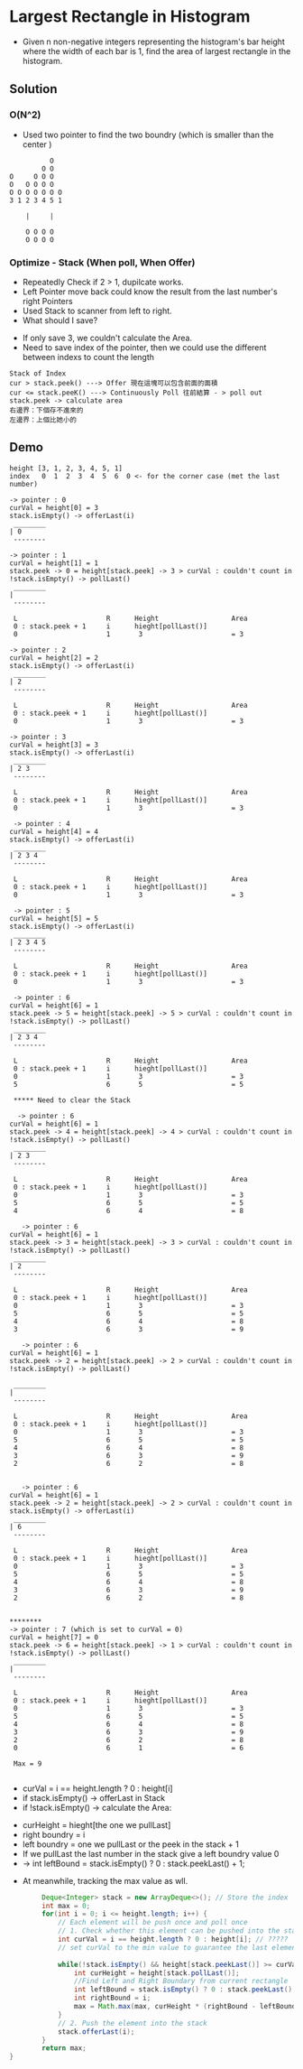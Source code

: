 #  Largest Rectangle in Histogram
- Given n non-negative integers representing the histogram's bar height where the width of each bar is 1, find the area of largest rectangle in the histogram.

## Solution
### O(N^2)
- Used two pointer to find the two boundry (which is smaller than the center )
```
          O
        O O
O     O O O
O   O O O O
O O O O O O O
3 1 2 3 4 5 1
      
    |     | 

    O O O O
    O O O O    
```

### Optimize - Stack (When poll, When Offer)
- Repeatedly Check if 2 > 1, dupilcate works.
- Left Pointer move back could know the result from the last number's right Pointers
- Used Stack to scanner from left to right.
- What should I save?
* If only save 3, we couldn't calculate the Area.
* Need to save index of the pointer, then we could use the different between indexs to count the length
``` 
Stack of Index
cur > stack.peek() ---> Offer 現在這塊可以包含前面的面積
cur <= stack.peeK() ---> Continuously Poll 往前結算 - > poll out stack.peek -> calculate area
右邊界：下個存不進來的
左邊界：上個比她小的
```
## Demo
```
height [3, 1, 2, 3, 4, 5, 1]
index   0  1  2  3  4  5  6  0 <- for the corner case (met the last number)

-> pointer : 0
curVal = height[0] = 3
stack.isEmpty() -> offerLast(i)
 ________
| 0
 --------

-> pointer : 1
curVal = height[1] = 1
stack.peek -> 0 = height[stack.peek] -> 3 > curVal : couldn't count in 
!stack.isEmpty() -> pollLast()
 ________
| 
 --------

 L                      R      Height                  Area
 0 : stack.peek + 1     i      hieght[pollLast()]
 0                      1       3                      = 3

-> pointer : 2
curVal = height[2] = 2
stack.isEmpty() -> offerLast(i)
 ________
| 2
 --------

 L                      R      Height                  Area
 0 : stack.peek + 1     i      hieght[pollLast()]
 0                      1       3                      = 3

-> pointer : 3
curVal = height[3] = 3
stack.isEmpty() -> offerLast(i)
 ________
| 2 3
 --------

 L                      R      Height                  Area
 0 : stack.peek + 1     i      hieght[pollLast()]
 0                      1       3                      = 3

 -> pointer : 4
curVal = height[4] = 4
stack.isEmpty() -> offerLast(i)
 ________
| 2 3 4
 --------

 L                      R      Height                  Area
 0 : stack.peek + 1     i      hieght[pollLast()]
 0                      1       3                      = 3

 -> pointer : 5
curVal = height[5] = 5
stack.isEmpty() -> offerLast(i)
 ________
| 2 3 4 5
 --------

 L                      R      Height                  Area
 0 : stack.peek + 1     i      hieght[pollLast()]
 0                      1       3                      = 3

 -> pointer : 6
curVal = height[6] = 1
stack.peek -> 5 = height[stack.peek] -> 5 > curVal : couldn't count in 
!stack.isEmpty() -> pollLast()
 ________
| 2 3 4 
 --------

 L                      R      Height                  Area
 0 : stack.peek + 1     i      hieght[pollLast()]
 0                      1       3                      = 3
 5                      6       5                      = 5

 ***** Need to clear the Stack

  -> pointer : 6
curVal = height[6] = 1
stack.peek -> 4 = height[stack.peek] -> 4 > curVal : couldn't count in 
!stack.isEmpty() -> pollLast()
 ________
| 2 3 
 --------

 L                      R      Height                  Area
 0 : stack.peek + 1     i      hieght[pollLast()]
 0                      1       3                      = 3
 5                      6       5                      = 5
 4                      6       4                      = 8

   -> pointer : 6
curVal = height[6] = 1
stack.peek -> 3 = height[stack.peek] -> 3 > curVal : couldn't count in 
!stack.isEmpty() -> pollLast()
 ________
| 2  
 --------

 L                      R      Height                  Area
 0 : stack.peek + 1     i      hieght[pollLast()]
 0                      1       3                      = 3
 5                      6       5                      = 5
 4                      6       4                      = 8
 3                      6       3                      = 9

   -> pointer : 6
curVal = height[6] = 1
stack.peek -> 2 = height[stack.peek] -> 2 > curVal : couldn't count in 
!stack.isEmpty() -> pollLast()

 ________
| 
 --------

 L                      R      Height                  Area
 0 : stack.peek + 1     i      hieght[pollLast()]
 0                      1       3                      = 3
 5                      6       5                      = 5
 4                      6       4                      = 8
 3                      6       3                      = 9
 2                      6       2                      = 8


   -> pointer : 6
curVal = height[6] = 1
stack.peek -> 2 = height[stack.peek] -> 2 > curVal : couldn't count in 
stack.isEmpty() -> offerLast(i)
 ________
| 6
 --------

 L                      R      Height                  Area
 0 : stack.peek + 1     i      hieght[pollLast()]
 0                      1       3                      = 3
 5                      6       5                      = 5
 4                      6       4                      = 8
 3                      6       3                      = 9
 2                      6       2                      = 8


********
-> pointer : 7 (which is set to curVal = 0)
curVal = height[7] = 0
stack.peek -> 6 = height[stack.peek] -> 1 > curVal : couldn't count in 
!stack.isEmpty() -> pollLast()
 ________
| 
 --------

 L                      R      Height                  Area
 0 : stack.peek + 1     i      hieght[pollLast()]
 0                      1       3                      = 3
 5                      6       5                      = 5
 4                      6       4                      = 8
 3                      6       3                      = 9
 2                      6       2                      = 8
 0                      6       1                      = 6

 Max = 9


 ```

- curVal = i == height.length ? 0 : height[i]
- if stack.isEmpty() -> offerLast in Stack
- if !stack.isEmpty() -> calculate the Area:
* curHeight = hieght[the one we pullLast]
* right boundry = i
* left boundry = one we pullLast or the peek in the stack + 1
* If we pullLast the last number in the stack give a left boundry value 0
* -> int leftBound = stack.isEmpty() ? 0 : stack.peekLast() + 1;
- At meanwhile, tracking the max value as wll.

```java
        Deque<Integer> stack = new ArrayDeque<>(); // Store the index
        int max = 0;
        for(int i = 0; i <= height.length; i++) {
            // Each element will be push once and poll once
            // 1. Check whether this element can be pushed into the stack
            int curVal = i == height.length ? 0 : height[i]; // ?????
            // set curVal to the min value to guarantee the last element to be put into stack
            
            while(!stack.isEmpty() && height[stack.peekLast()] >= curVal) {
                int curHeight = height[stack.pollLast()];
                //Find Left and Right Boundary from current rectangle
                int leftBound = stack.isEmpty() ? 0 : stack.peekLast() + 1; // number in stack means the smaller boundary
                int rightBound = i;
                max = Math.max(max, curHeight * (rightBound - leftBound));
            }
            // 2. Push the element into the stack 
            stack.offerLast(i);
        }
        return max;
}
```
